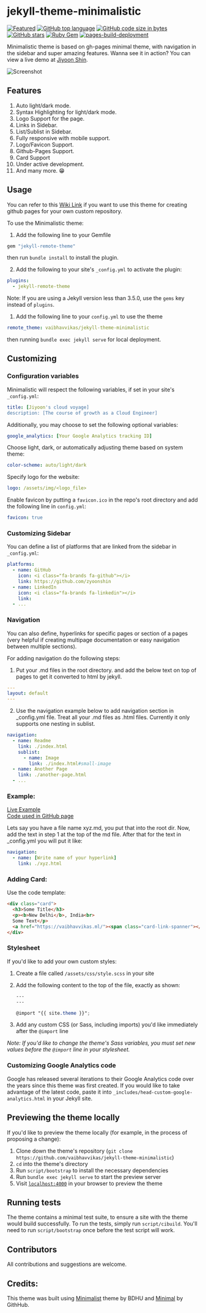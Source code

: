 # jekyll-theme-minimalistic

[![Featured](https://img.shields.io/badge/featured%20on-JekyllThemes-red.svg)](https://jekyll-themes.com/jekyll-theme-minimalistic/)
[![GitHub top language](https://img.shields.io/github/languages/top/vaibhavvikas/jekyll-theme-minimalistic)](#)
[![GitHub code size in bytes](https://img.shields.io/github/languages/code-size/vaibhavvikas/jekyll-theme-minimalistic)](#)
[![GitHub stars](https://img.shields.io/github/stars/vaibhavvikas/jekyll-theme-minimalistic)](https://github.com/vaibhavvikas/jekyll-theme-minimalistic/stargazers)
[![Ruby Gem](https://github.com/vaibhavvikas/jekyll-theme-minimalistic/actions/workflows/gem-push.yml/badge.svg)](https://github.com/vaibhavvikas/jekyll-theme-minimalistic/actions/workflows/gem-push.yml)
[![pages-build-deployment](https://github.com/vaibhavvikas/jekyll-theme-minimalistic/actions/workflows/pages/pages-build-deployment/badge.svg)](https://github.com/vaibhavvikas/jekyll-theme-minimalistic/actions/workflows/pages/pages-build-deployment)


Minimalistic theme is based on gh-pages minimal theme, with navigation in the sidebar and super amazing features. Wanna see it in action? You can view a live demo at [Jiyoon Shin](https://vaibhavvikas.github.io/jekyll-theme-minimalistic/).

![Screenshot](https://user-images.githubusercontent.com/28614457/179896288-56255d9e-946a-4566-aca4-85459d403ff9.png)

## Features
1. Auto light/dark mode.
2. Syntax Highlighting for light/dark mode.
3. Logo Support for the page.
4. Links in Sidebar.
5. List/Sublist in Sidebar.
6. Fully responsive with mobile support.
7. Logo/Favicon Support.
8. Github-Pages Support.
9. Card Support
10. Under active development.
11. And many more. 😁

## Usage

You can refer to this [Wiki Link](https://github.com/vaibhavvikas/jekyll-theme-minimalistic/wiki) if you want to use this theme for creating github pages for your own custom repository.

To use the Minimalistic theme:

1. Add the following line to your Gemfile

```ruby
gem "jekyll-remote-theme"
```

then run `bundle install` to install the plugin.

2. Add the following to your site's `_config.yml` to activate the plugin:

```yml
plugins:
  - jekyll-remote-theme
```

Note: If you are using a Jekyll version less than 3.5.0, use the `gems` key instead of `plugins`.

1. Add the following line to your `config.yml` to use the theme

```yml
remote_theme: vaibhavvikas/jekyll-theme-minimalistic
```

then running `bundle exec jekyll serve` for local deployment.

## Customizing

### Configuration variables

Minimalistic will respect the following variables, if set in your site's `_config.yml`:

```yml
title: [Jiyoon's cloud voyage]
description: [The course of growth as a Cloud Engineer]
```

Additionally, you may choose to set the following optional variables:

```yml
google_analytics: [Your Google Analytics tracking ID]
```

Choose light, dark, or automatically adjusting theme based on system theme:

```yml
color-scheme: auto/light/dark
```

Specify logo for the website:

```yml
logo: /assets/img/<logo_file>
```

Enable favicon by putting a `favicon.ico` in the repo's root directory and add the following line in `config.yml`:

```yml
favicon: true
```

### Customizing Sidebar

You can define a list of platforms that are linked from the sidebar in `_config.yml`:

```yml
platforms:
  - name: GitHub
    icon: <i class="fa-brands fa-github"></i>
    link: https://github.com/zyoonshin
  - name: LinkedIn
    icon: <i class="fa-brands fa-linkedin"></i>
    link: 
  - ...
```

### Navigation

You can also define, hyperlinks for specific pages or section of a pages (very helpful if creating multipage documentation or easy navigation between multiple sections). 

For adding navigation do the following steps:

1. Put your .md files in the root directory. and add the below text on top of pages to get it converted to html by jekyll.
   
```yml
---
layout: default
---
```

2. Use the navigation example below to add navigation section in _config.yml file. Treat all your .md files as .html files. Currently it only supports one nesting in sublist.

```yml
navigation:
  - name: Readme
    link: ./index.html
    sublist:
      - name: Image
        link: ./index.html#small-image
  - name: Another Page
    link: ./another-page.html
  - ...
```

### Example:

[Live Example](https://vaibhavvikas.github.io/jekyll-theme-minimalistic/)\
[Code used in GitHub page](https://github.com/vaibhavvikas/jekyll-theme-minimalistic/tree/gh-pages)

Lets say you have a file name xyz.md, you put that into the root dir. Now, add the text in step 1 at the top of the md file. After that for the text in _config.yml you will put it like:

```yml
navigation:
  - name: [Write name of your hyperlink]
    link: ./xyz.html
```

### Adding Card:

Use the code template:
```html
<div class="card">
  <h3>Some Title</h3>
  <p><b>New Delhi</b>, India<br>
  Some Text</p>
  <a href="https://vaibhavvikas.ml/"><span class="card-link-spanner"></span></a>
</div>
```

### Stylesheet

If you'd like to add your own custom styles:

1. Create a file called `/assets/css/style.scss` in your site
2. Add the following content to the top of the file, exactly as shown:

    ```scss
    ---
    ---

    @import "{{ site.theme }}";
    ```

3. Add any custom CSS (or Sass, including imports) you'd like immediately after the `@import` line

*Note: If you'd like to change the theme's Sass variables, you must set new values before the `@import` line in your stylesheet.*

### Customizing Google Analytics code

Google has released several iterations to their Google Analytics code over the years since this theme was first created. If you would like to take advantage of the latest code, paste it into `_includes/head-custom-google-analytics.html` in your Jekyll site.

## Previewing the theme locally

If you'd like to preview the theme locally (for example, in the process of proposing a change):

1. Clone down the theme's repository (`git clone https://github.com/vaibhavvikas/jekyll-theme-minimalistic`)
2. `cd` into the theme's directory
3. Run `script/bootstrap` to install the necessary dependencies
4. Run `bundle exec jekyll serve` to start the preview server
5. Visit [`localhost:4000`](http://localhost:4000) in your browser to preview the theme

## Running tests

The theme contains a minimal test suite, to ensure a site with the theme would build successfully. To run the tests, simply run `script/cibuild`. You'll need to run `script/bootstrap` once before the test script will work.

## Contributors

All contributions and suggestions are welcome.

## Credits:

This theme was built using [Minimalist](https://github.com/BDHU/minimalist) theme by BDHU and [Minimal](https://github.com/pages-themes/minimal) by GithHub.
